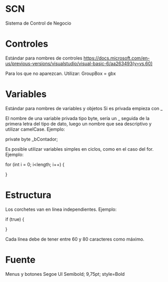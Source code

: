 # SCN
Sistema de Control de Negocio

# Controles

Estándar para nombres de controles
https://docs.microsoft.com/en-us/previous-versions/visualstudio/visual-basic-6/aa263493(v=vs.60)

Para los que no aparezcan. Utilizar:
GroupBox = gbx

# Variables

Estándar para nombres de variables y objetos
Si es privada empieza con _

El nombre de una variable privada tipo byte, sería un _ seguida
de la primera letra del tipo de dato, luego un nombre que sea
descriptivo y utilizar camelCase. Ejemplo:

private byte _bContador;

Es posible utilizar variables simples en ciclos, como en el caso del for.
Ejemplo:

for (int i = 0; i<length; i++)
{

}

# Estructura

Los corchetes van en línea independientes. Ejemplo:

if (true)
{

}

Cada línea debe de tener entre 60 y 80 caracteres como máximo.

# Fuente

Menus y botones
Segoe UI Semibold; 9,75pt; style=Bold
